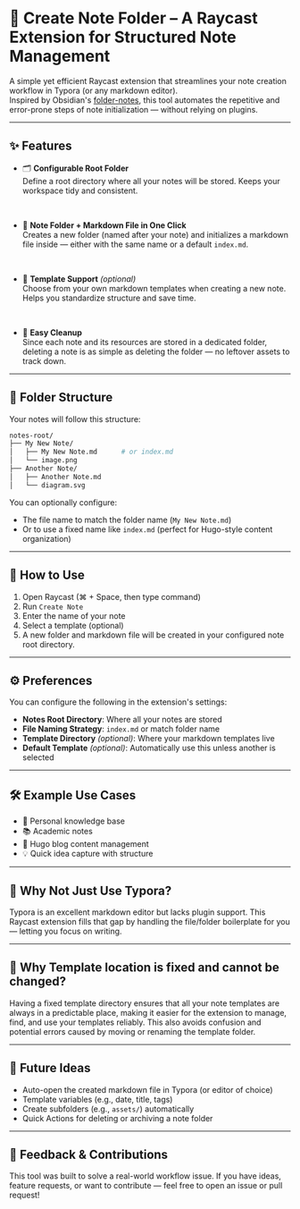 # 📁 Create Note Folder – A Raycast Extension for Structured Note Management

A simple yet efficient Raycast extension that streamlines your note creation workflow in Typora (or any markdown editor).  
Inspired by Obsidian's [folder-notes](https://github.com/LostPaul/obsidian-folder-notes), this tool automates the repetitive and error-prone steps of note initialization — without relying on plugins.

---

## ✨ Features

- 🗂️ **Configurable Root Folder**  
  Define a root directory where all your notes will be stored. Keeps your workspace tidy and consistent.
<br>

- 📄 **Note Folder + Markdown File in One Click**  
  Creates a new folder (named after your note) and initializes a markdown file inside — either with the same name or a default `index.md`.
<br>

- 🧩 **Template Support** *(optional)*  
  Choose from your own markdown templates when creating a new note. Helps you standardize structure and save time.
<br>

- 🧹 **Easy Cleanup**  
  Since each note and its resources are stored in a dedicated folder, deleting a note is as simple as deleting the folder — no leftover assets to track down.

---

## 📁 Folder Structure

Your notes will follow this structure:

```bash
notes-root/
├── My New Note/
│   ├── My New Note.md      # or index.md
│   └── image.png
├── Another Note/
│   ├── Another Note.md
│   └── diagram.svg
```

You can optionally configure:

- The file name to match the folder name (`My New Note.md`)  
- Or to use a fixed name like `index.md` (perfect for Hugo-style content organization)

---

## 🚀 How to Use

1. Open Raycast (⌘ + Space, then type command)
2. Run `Create Note`
3. Enter the name of your note
4. Select a template (optional)
5. A new folder and markdown file will be created in your configured note root directory.

---

## ⚙️ Preferences

You can configure the following in the extension's settings:

- **Notes Root Directory**: Where all your notes are stored  
- **File Naming Strategy**: `index.md` or match folder name  
- **Template Directory** *(optional)*: Where your markdown templates live  
- **Default Template** *(optional)*: Automatically use this unless another is selected

---

## 🛠️ Example Use Cases

- 🧠 Personal knowledge base
- 📚 Academic notes
- 📝 Hugo blog content management
- 💡 Quick idea capture with structure

---

## 📎 Why Not Just Use Typora?

Typora is an excellent markdown editor but lacks plugin support. This Raycast extension fills that gap by handling the file/folder boilerplate for you — letting you focus on writing.

---

## 📎 Why Template location is fixed and cannot be changed?

Having a fixed template directory ensures that all your note templates are always in a predictable place, making it easier for the extension to manage, find, and use your templates reliably. This also avoids confusion and potential errors caused by moving or renaming the template folder.

---

## 📌 Future Ideas

- Auto-open the created markdown file in Typora (or editor of choice)  
- Template variables (e.g., date, title, tags)  
- Create subfolders (e.g., `assets/`) automatically  
- Quick Actions for deleting or archiving a note folder

---

## 💬 Feedback & Contributions

This tool was built to solve a real-world workflow issue. If you have ideas, feature requests, or want to contribute — feel free to open an issue or pull request!